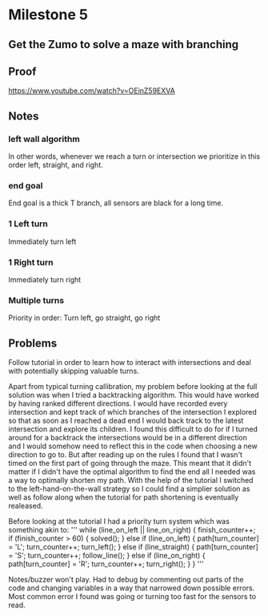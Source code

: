 # Milestone 5
## Get the Zumo to solve a maze with branching

## Proof
https://www.youtube.com/watch?v=OEinZ59EXVA

## Notes
### left wall algorithm
In other words, whenever we reach a turn or intersection we prioritize in this order left, straight, and right.
### end goal
End goal is a thick T branch, all sensors are black for a long time.
### 1 Left turn
Immediately turn left
### 1 Right turn
Immediately turn right
### Multiple turns
Priority in order: Turn left, go straight, go right

## Problems
Follow tutorial in order to learn how to interact with intersections and deal with potentially skipping valuable turns.

Apart from typical turning callibration, my problem before looking at the full solution was when I tried a backtracking algorithm. This would have worked by having ranked different directions. I would have recorded every intersection and kept track of which branches of the intersection I explored so that as soon as I reached a dead end I would back track to the latest intersection and explore its children. I found this difficult to do for if I turned around for a backtrack the intersections would be in a different direction and I would somehow need to reflect this in the code when choosing a new direction to go to. But after reading up on the rules I found that  I wasn't timed on the first part of going through the maze. This meant that it didn't matter if I didn't have the optimal algorithm to find the end all I needed was a way to optimally shorten my path. With the help of the tutorial I switched to the left-hand-on-the-wall strategy so I could find a simplier solution as well as follow along when the tutorial for path shortening is eventually realeased.

Before looking at the tutorial I had a priority turn system which was something akin to:
'''
while (line_on_left || line_on_right) {
      finish_counter++;
      if (finish_counter > 60) {
        solved();
      }
      else if (line_on_left) {
        path[turn_counter] = 'L';
        turn_counter++;
        turn_left();
      }
      else if (line_straight) {
        path[turn_counter] = 'S';
        turn_counter++;
        follow_line();
      }
      else if (line_on_right) {
        path[turn_counter] = 'R';
        turn_counter++;
        turn_right();
      }
    }
    '''

Notes/buzzer won't play. Had to debug by commenting out parts of the code and changing variables in a way that narrowed down possible errors. Most common error I found was going or turning too fast for the sensors to read.

